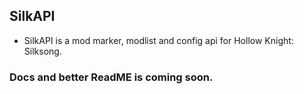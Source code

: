 ## SilkAPI

- SilkAPI is a mod marker, modlist and config api for Hollow Knight: Silksong.

### Docs and better ReadME is coming soon.
